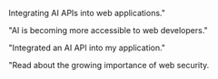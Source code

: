 Integrating AI APIs into web applications."

"AI is becoming more accessible to web developers."

"Integrated an AI API into my application."

"Read about the growing importance of web security.